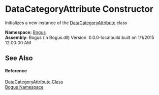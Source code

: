 # DataCategoryAttribute Constructor 
 

Initializes a new instance of the <a href="T_Bogus_DataCategoryAttribute">DataCategoryAttribute</a> class

**Namespace:**&nbsp;<a href="N_Bogus">Bogus</a><br />**Assembly:**&nbsp;Bogus (in Bogus.dll) Version: 0.0.0-localbuild built on 1/1/2015 12:00:00 AM

## See Also


#### Reference
<a href="T_Bogus_DataCategoryAttribute">DataCategoryAttribute Class</a><br /><a href="N_Bogus">Bogus Namespace</a><br />